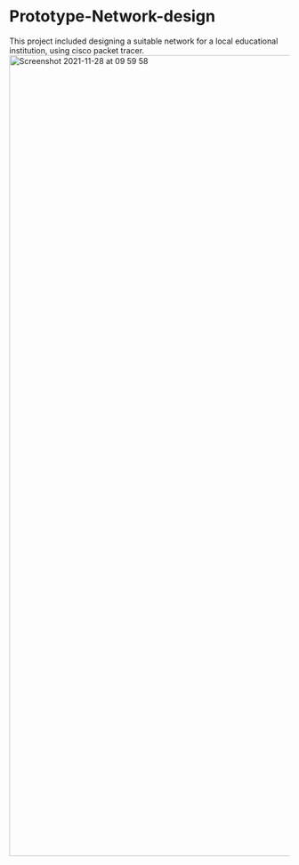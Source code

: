 # Prototype-Network-design
This project included designing a suitable network for a local educational institution, using cisco packet tracer.
<img width="1440" alt="Screenshot 2021-11-28 at 09 59 58" src="https://user-images.githubusercontent.com/76505825/143729665-26bb8ce8-85f2-4113-9fc4-43c950df0a8a.png">
